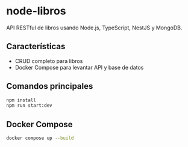 # node-libros

API RESTful de libros usando Node.js, TypeScript, NestJS y MongoDB.

## Características
- CRUD completo para libros
- Docker Compose para levantar API y base de datos

## Comandos principales

```sh
npm install
npm run start:dev
```

## Docker Compose

```sh
docker compose up --build
```
